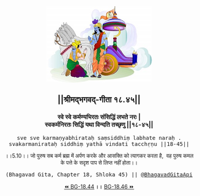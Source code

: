 <center><img src="../../asset/BG.png" alt="#API #bhagavadgitaapi #slok #nodejs #js #api #gitaapi #krishna #hinduism #vedic #ISKCON #shreemadbhagavadgita #technology"/>
<h2>||श्रीमद्‍भगवद्‍-गीता १८.४५||</h2>
<h3>स्वे स्वे कर्मण्यभिरतः संसिद्धिं लभते नरः |<br/>स्वकर्मनिरतः सिद्धिं यथा विन्दति तच्छृणु ||१८-४५||</h3>
<pre>sve sve karmaṇyabhirataḥ saṃsiddhiṃ labhate naraḥ .<br/>svakarmanirataḥ siddhiṃ yathā vindati tacchṛṇu ||18-45||</pre>
<p>।।5.10।। जो पुरुष सब कर्म ब्रह्म में अर्पण करके और आसक्ति को त्यागकर करता है,  वह पुरुष कमल के पत्ते के सदृश पाप से लिप्त नहीं होता।।</p>
<pre>(Bhagavad Gita, Chapter 18, Shloka 45) || <a href="https://twitter.com/bhagavadgitaapi">@BhagavadGitaApi</a></pre><a href="../../18/44">⏪  BG-18.44</a><b>        ।।        </b><a href="../../18/46">BG-18.46  ⏩</a></center></center>